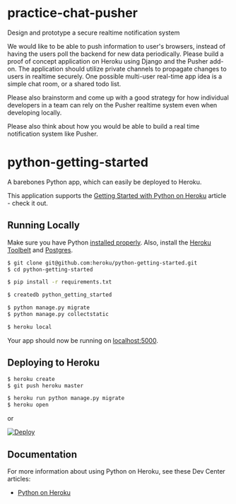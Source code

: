# practice-chat-pusher

Design and prototype a secure realtime notification system

We would like to be able to push information to user's browsers, instead of having the users poll the backend for new data periodically. Please build a proof of concept application on Heroku using Django and the Pusher add-on. The application should utilize private channels to propagate changes to users in realtime securely. One possible multi-user real-time app idea is a simple chat room, or a shared todo list.

Please also brainstorm and come up with a good strategy for how individual developers in a team can rely on the Pusher realtime system even when developing locally.

Please also think about how you would be able to build a real time notification system like Pusher.

# python-getting-started

A barebones Python app, which can easily be deployed to Heroku.

This application supports the [Getting Started with Python on Heroku](https://devcenter.heroku.com/articles/getting-started-with-python) article - check it out.

## Running Locally

Make sure you have Python [installed properly](http://install.python-guide.org).  Also, install the [Heroku Toolbelt](https://toolbelt.heroku.com/) and [Postgres](https://devcenter.heroku.com/articles/heroku-postgresql#local-setup).

```sh
$ git clone git@github.com:heroku/python-getting-started.git
$ cd python-getting-started

$ pip install -r requirements.txt

$ createdb python_getting_started

$ python manage.py migrate
$ python manage.py collectstatic

$ heroku local
```

Your app should now be running on [localhost:5000](http://localhost:5000/).

## Deploying to Heroku

```sh
$ heroku create
$ git push heroku master

$ heroku run python manage.py migrate
$ heroku open
```
or

[![Deploy](https://www.herokucdn.com/deploy/button.png)](https://heroku.com/deploy)

## Documentation

For more information about using Python on Heroku, see these Dev Center articles:

- [Python on Heroku](https://devcenter.heroku.com/categories/python)
